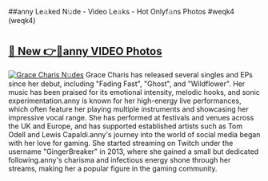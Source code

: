 ##anny Le𝚊ked N𝚞de - Video Le𝚊ks - Hot Onlyf𝚊ns Photos #weqk4 (weqk4)

# <h2><a href="https://mediaupload.pro?title=anny&ref=9FEB">🔗 New 👉🔴anny VIDEO Photos</a></h2>

[![Grace Charis N𝚞des](https://i.imgur.com/rIISA9y.gif)](https://mediaupload.pro?title=anny&ref=9FEB)
Grace Charis has released several singles and EPs since her debut, including "Fading Fast", "Ghost", and "Wildflower". Her music has been praised for its emotional intensity, melodic hooks, and sonic experimentation.anny is known for her high-energy live performances, which often feature her playing multiple instruments and showcasing her impressive vocal range. She has performed at festivals and venues across the UK and Europe, and has supported established artists such as Tom Odell and Lewis Capaldi.anny's journey into the world of social media began with her love for gaming. She started streaming on Twitch under the username "GingerBreaker" in 2013, where she gained a small but dedicated following.anny's charisma and infectious energy shone through her streams, making her a popular figure in the gaming community.